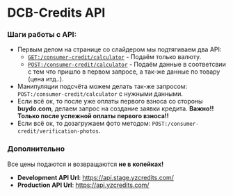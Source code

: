 # DCB-Credits API

### Шаги работы с API:
- Первым делом на странице со слайдером мы подтягиваем два API:
    - [`GET:/consumer-credit/calculator`](calculator?id=meta-data) - Подаём только валюту.
    - [`POST:/consumer-credit/calculator`](calculator?id=calculation) - Подаём данные в соответсвии с тем что пришло в первом запросе, а так-же данные по товару (цена итд..).
- Манипуляции подсчёта можем делать так-же запросом: `POST:/consumer-credit/calculator` с нужными данными.
- Если всё ок, то после уже оплаты первого взноса со стороны **buydo.com**, делаем запрос на создание заявки кредита. **Важно!! Только после успежной оплаты первого взноса!!**
- Если всё ок, то дозагружаем фото методом: `POST:/consumer-credit/verification-photos`.

### Дополнительно
Все цены подаются и возвращаются **не в копейках!**
- **Development API Url**: https://api.stage.yzcredits.com/
- **Production API Url**: https://api.yzcredits.com/

